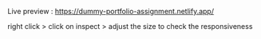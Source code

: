 Live preview : 
https://dummy-portfolio-assignment.netlify.app/


right click > click on inspect > adjust the size to check the responsiveness
